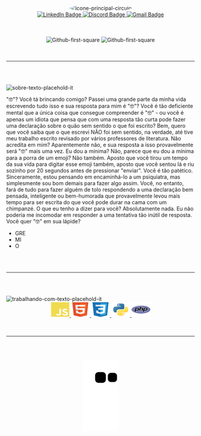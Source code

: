 <div class="header" align="center">
    <img src="https://media.giphy.com/media/cRNEpWTGQqhaV1s886/giphy.gif" alt="icone-principal-circulo" width="200px" style="border-radius: 50%;">
    <div id="badges">
        <a href="##Linkedin#">
          <img src="https://img.shields.io/badge/LinkedIn-blue?style=for-the-badge&logo=linkedin&logoColor=white" alt="LinkedIn Badge"/>
        </a>
        <a href="##Discord#">
          <img src="https://img.shields.io/badge/Discord-blue?style=for-the-badge&logo=discord&logoColor=white" alt="Discord Badge"/>
        </a>
        <a href="##Gmail#">
          <img src="https://img.shields.io/badge/Email-red?style=for-the-badge&logo=gmail&logoColor=white" alt="Gmail Badge"/>
        </a>
    </div>
    <img src="https://komarev.com/ghpvc/?username=Lucas-Wolschick&style=flat-square&color=blue" alt=""/> 
</div>
<br><br>
<div class="github-stats" align="center">
    <img height="160em" src="https://github-readme-stats.vercel.app/api?username=Lucas-Wolschick&show_icons=true&theme=tokyonight&include_all_commits" alt="Github-first-square">
    <img height="160em" src="https://github-readme-stats.vercel.app/api/top-langs/?username=Lucas-Wolschick&layout=compact&langs_count=16&show_icons=true&theme=tokyonight" alt="Github-first-square">
</div>
<br><br>

---

<br><br>
<div class="sobre">
    <div class="text" align="left" width="100%">
        <img src="https://www.coolgenerator.com/Data/Textdesign/202305/250498fb01c4c2527b50f07cf307eca5.png" alt="sobre-texto-placehold-it">
    </div> 
    <p> "🤓"? Você tá brincando comigo? Passei uma grande parte da minha vida escrevendo tudo isso e sua resposta para mim é "🤓"? Você é tão deficiente mental que a única coisa que consegue compreender é "🤓" - ou você é apenas um idiota que pensa que com uma resposta tão curta pode fazer uma declaração sobre o quão sem sentido o que foi escrito? Bem, quero que você saiba que o que escrevi NÃO foi sem sentido, na verdade, até tive meu trabalho escrito revisado por vários professores de literatura. Não acredita em mim? Aparentemente não, e sua resposta a isso provavelmente será "🤓" mais uma vez. Eu dou a mínima? Não, parece que eu dou a mínima para a porra de um emoji? Não também. Aposto que você tirou um tempo da sua vida para digitar esse emoji também, aposto que você sentou lá e riu sozinho por 20 segundos antes de pressionar "enviar". Você é tão patético. Sinceramente, estou pensando em encaminhá-lo a um psiquiatra, mas simplesmente sou bom demais para fazer algo assim. Você, no entanto, fará de tudo para fazer alguém de tolo respondendo a uma declaração bem pensada, inteligente ou bem-humorada que provavelmente levou mais tempo para ser escrita do que você pode durar na cama com um chimpanzé. O que eu tenho a dizer para você? Absolutamente nada. Eu não poderia me incomodar em responder a uma tentativa tão inútil de resposta. Você quer "🤓" em sua lápide? </p>
    <ul>
        <li>GRE</li>
        <li>MI</li>
        <li>O</li>
    </ul>
</div>
<br><br>

---

<br><br>
<div class="linguagens">
    <div class="text" align="left">
        <img src="https://www.coolgenerator.com/Data/Textdesign/202305/12d2a9a7ab8e946c1cc79bc58032cbe2.png" alt="trabalhando-com-texto-placehold-it">
    </div> 
    <div class="container" align="center">
        <a href="https://github.com/Lucas-Wolschick?tab=repositories&q=&type=&language=javascript&sort=">
            <img src="https://raw.githubusercontent.com/devicons/devicon/master/icons/javascript/javascript-plain.svg" alt="Gab-js" height="40px" width="50px">
        </a>
        <a href="https://github.com/Lucas-Wolschick?tab=repositories&q=&type=&language=html5&sort=">
            <img src="https://raw.githubusercontent.com/devicons/devicon/master/icons/html5/html5-original.svg" alt="Gab-html" height="40px" width="50px">
        </a>
        <a href="https://github.com/Lucas-Wolschick?tab=repositories&q=&type=&language=css&sort=">
            <img src="https://raw.githubusercontent.com/devicons/devicon/master/icons/css3/css3-original.svg" alt="Gab-css" height="40px" width="50px">
        </a>
        <a href="https://github.com/Lucas-Wolschick?tab=repositories&q=&type=&language=python&sort=">
            <img src="https://raw.githubusercontent.com/devicons/devicon/master/icons/python/python-original.svg" alt="Gab-python" height="40px" width="50px">
        </a>
        <a href="https://github.com/Lucas-Wolschick?tab=repositories&q=&type=&language=php&sort=">
            <img src="https://raw.githubusercontent.com/devicons/devicon/master/icons/php/php-original.svg" alt="Gab-php-learning" height="40px" width="50px">
        </a>
    </div>
</div>
<br><br>

---

<br><br>
<div id="snk" align="center">

![Snake animation](https://github.com/Lucas-Wolschick/Lucas-Wolschick/blob/output/github-contribution-grid-snake.svg)

</div>
